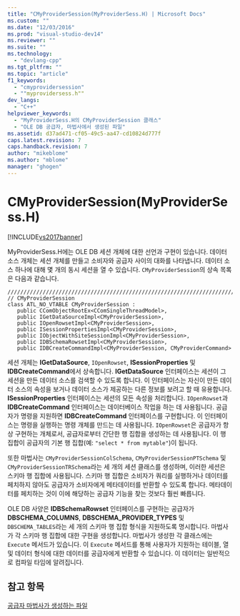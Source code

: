 ```yaml
---
title: "CMyProviderSession(MyProviderSess.H) | Microsoft Docs"
ms.custom: ""
ms.date: "12/03/2016"
ms.prod: "visual-studio-dev14"
ms.reviewer: ""
ms.suite: ""
ms.technology: 
  - "devlang-cpp"
ms.tgt_pltfrm: ""
ms.topic: "article"
f1_keywords: 
  - "cmyprovidersession"
  - ""myprovidersess.h""
dev_langs: 
  - "C++"
helpviewer_keywords: 
  - "MyProviderSess.H의 CMyProviderSession 클래스"
  - "OLE DB 공급자, 마법사에서 생성된 파일"
ms.assetid: d37ad471-cf05-49c5-aa47-cd10824d777f
caps.latest.revision: 7
caps.handback.revision: 7
author: "mikeblome"
ms.author: "mblome"
manager: "ghogen"
---
```

# CMyProviderSession(MyProviderSess.H)
[!INCLUDE[vs2017banner](../../assembler/inline/includes/vs2017banner.md)]

MyProviderSess.H에는 OLE DB 세션 개체에 대한 선언과 구현이 있습니다.  데이터 소스 개체는 세션 개체를 만들고 소비자와 공급자 사이의 대화를 나타냅니다.  데이터 소스 하나에 대해 몇 개의 동시 세션을 열 수 있습니다.  `CMyProviderSession`의 상속 목록은 다음과 같습니다.  
  
```  
/////////////////////////////////////////////////////////////////////////  
// CMyProviderSession  
class ATL_NO_VTABLE CMyProviderSession :   
   public CComObjectRootEx<CComSingleThreadModel>,  
   public IGetDataSourceImpl<CMyProviderSession>,  
   public IOpenRowsetImpl<CMyProviderSession>,  
   public ISessionPropertiesImpl<CMyProviderSession>,  
   public IObjectWithSiteSessionImpl<CMyProviderSession>,  
   public IDBSchemaRowsetImpl<CMyProviderSession>,  
   public IDBCreateCommandImpl<CMyProviderSession, CMyProviderCommand>  
```  
  
 세션 개체는 **IGetDataSource**, `IOpenRowset`, **ISessionProperties** 및 **IDBCreateCommand**에서 상속합니다.  **IGetDataSource** 인터페이스는 세션이 그 세션을 만든 데이터 소스를 검색할 수 있도록 합니다.  이 인터페이스는 자신이 만든 데이터 소스의 속성을 보거나 데이터 소스가 제공하는 다른 정보를 보려고 할 때 유용합니다.  **ISessionProperties** 인터페이스는 세션의 모든 속성을 처리합니다.  `IOpenRowset`과 **IDBCreateCommand** 인터페이스는 데이터베이스 작업을 하는 데 사용됩니다.  공급자가 명령을 지원하면 **IDBCreateCommand** 인터페이스를 구현합니다.  이 인터페이스는 명령을 실행하는 명령 개체를 만드는 데 사용됩니다.  `IOpenRowset`은 공급자가 항상 구현하는 개체로서,  공급자로부터 간단한 행 집합을 생성하는 데 사용됩니다.  이 행 집합이 공급자의 기본 행 집합\(예: `"select * from mytable"`\)이 됩니다.  
  
 또한 마법사는 `CMyProviderSessionColSchema`, `CMyProviderSessionPTSchema` 및 `CMyProviderSessionTRSchema`라는 세 개의 세션 클래스를 생성하며,  이러한 세션은 스키마 행 집합에 사용됩니다.  스키마 행 집합은 소비자가 쿼리를 실행하거나 데이터를 페치하지 않아도 공급자가 소비자에게 메타데이터를 반환할 수 있도록 합니다.  메타데이터를 페치하는 것이 이에 해당하는 공급자 기능을 찾는 것보다 훨씬 빠릅니다.  
  
 OLE DB 사양은 **IDBSchemaRowset** 인터페이스를 구현하는 공급자가 **DBSCHEMA\_COLUMNS**, **DBSCHEMA\_PROVIDER\_TYPES** 및 `DBSCHEMA_TABLES`라는 세 개의 스키마 행 집합 형식을 지원하도록 명시합니다.  마법사가 각 스키마 행 집합에 대한 구현을 생성합니다.  마법사가 생성한 각 클래스에는 `Execute` 메서드가 있습니다.  이 `Execute` 메서드를 통해 사용자가 지원하는 테이블, 열 및 데이터 형식에 대한 데이터를 공급자에게 반환할 수 있습니다.  이 데이터는 일반적으로 컴파일 타임에 알려집니다.  
  
## 참고 항목  
 [공급자 마법사가 생성하는 파일](../../data/oledb/provider-wizard-generated-files.md)